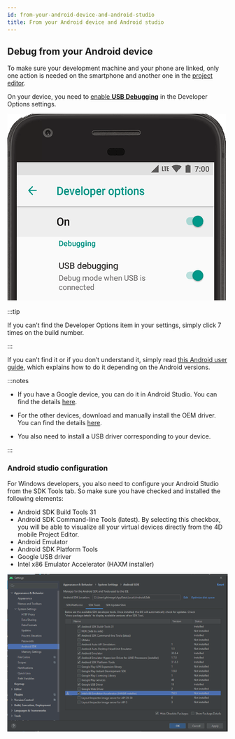 ```yaml
---
id: from-your-android-device-and-android-studio
title: From your Android device and Android studio
---
```


## Debug from your Android device

To make sure your development machine and your phone are linked, only one action is needed on the smartphone and another one in the [project editor](from-project-editor.md).

On your device, you need to [enable **USB Debugging**](https://developer.android.com/studio/debug/dev-options#enable) in the Developer Options settings.

![dev-options](img/dev-options-debug_2x.png)

:::tip 

If you can’t find the Developer Options item in your settings, simply click 7 times on the build number.

:::

If you can’t find it or if you don’t understand it, simply read [this Android user guide](https://developer.android.com/studio/debug/dev-options), which explains how to do it depending on the Android versions.

:::notes 

- If you have a Google device, you can do it in Android Studio. You can find the details [here](https://developer.android.com/studio/run/win-usb).

- For the other devices, download and manually install the OEM driver. You can find the details [here](https://developer.android.com/studio/run/oem-usb). 

- You also need to install a USB driver corresponding to your device.

:::


### Android studio configuration

For Windows developers, you also need to configure your Android Studio from the SDK Tools tab. So make sure you have checked and installed the following elements:

- Android SDK Build Tools 31
- Android SDK Command-line Tools (latest). By selecting this checkbox, you will be able to visualize all your virtual devices directly from the 4D mobile Project Editor.
- Android Emulator
- Android SDK Platform Tools
- Google USB driver
- Intel x86 Emulator Accelerator (HAXM installer)

![Android-Studio-Settings](img/AndroidCaptureSetting.png)
